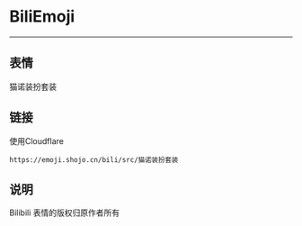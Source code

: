 # BiliEmoji
---
## 表情
猫诺装扮套装
## 链接
使用Cloudflare
```
https://emoji.shojo.cn/bili/src/猫诺装扮套装
```
## 说明
Bilibili 表情的版权归原作者所有
